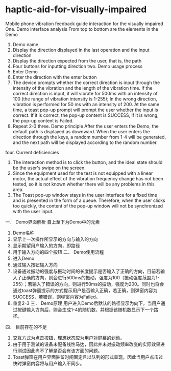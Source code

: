 # haptic-aid-for-visually-impaired
Mobile phone vibration feedback guide interaction for the visually impaired
One. Demo interface analysis
From top to bottom are the elements in the Demo
1. Demo name
2. Display the direction displayed in the last operation and the input direction
3. Display the direction expected from the user, that is, the path
4. Four buttons for inputting direction
two. Demo usage process
1. Enter Demo
2. Enter the direction with the enter button
3. The device prompts whether the correct direction is input through the intensity of the vibration and the length of the vibration time. If the correct direction is input, it will vibrate for 500ms with an intensity of 100 (the range of vibration intensity is 1-255); In the wrong direction, vibration is performed for 50 ms with an intensity of 200. At the same time, a toast pop-up prompt will prompt the user whether the input is correct. If it is correct, the pop-up content is SUCCESS, if it is wrong, the pop-up content is Failed.
4. Repeat 2-3
three. Demo principle
After the user enters the Demo, the default path is displayed as downward. When the user enters the direction through the keys, a random number from 1-4 will be generated, and the next path will be displayed according to the random number.

four. Current deficiencies
1. The interaction method is to click the button, and the ideal state should be the user's swipe on the screen.
2. Since the equipment used for the test is not equipped with a linear motor, the actual effect of the vibration frequency change has not been tested, so it is not known whether there will be any problems in this area.
3. The Toast pop-up window stays in the user interface for a fixed time and is presented in the form of a queue. Therefore, when the user clicks too quickly, the content of the pop-up window will not be synchronized with the user input.


一．	Demo界面解析
自上至下为Demo中的元素
1.	Demo名称
2.	显示上一次操作所显示的方向与输入的方向
3.	显示期望用户输入的方向，即路径
4.	用于输入方向的四个按钮
二．	Demo使用流程
1.	进入Demo
2.	通过输入按钮输入方向
3.	设备通过振动的强度与振动时间的长度提示是否输入了正确的方向，目前若输入了正确的方向，则会进行500ms的振动，强度为100（振动强度范围为1-255）；若输入了错误的方向，则进行50ms的振动，强度为200。同时也将会通过toast弹窗提示的方式提示用户是否输入正确，若正确，则弹窗内容为SUCCESS，若错误，则弹窗内容为Failed。
4.	重复2-3
三．	Demo原理
用户进入Demo后默认的路径显示为向下，当用户通过按键输入方向后，则会生成1-4的随机数，并根据该随机数显示下一个路径。

四．	目前存在的不足
1.	交互方式为点击按钮，理想状态应为用户对屏幕的划动。
2.	由于用于测试的设备未配备线性马达，因此并未对振动频率改变的实际效果进行测试因此尚不了解是否会有该方面的问题。
3.	Toast弹窗在用户界面驻留时间固定且以队列的形式呈现，因此当用户点击过快时弹窗内容将与用户输入不同步。
